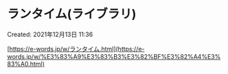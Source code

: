 # ランタイム(ライブラリ)

Created: 2021年12月13日 11:36

[https://e-words.jp/w/ランタイム.html](https://e-words.jp/w/%E3%83%A9%E3%83%B3%E3%82%BF%E3%82%A4%E3%83%A0.html)